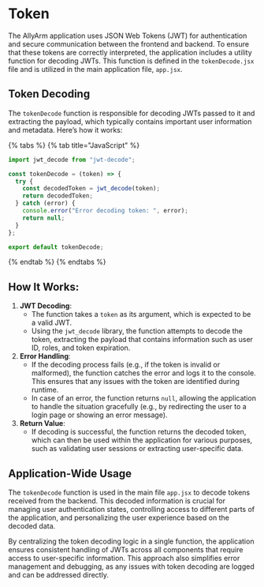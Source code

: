 # Token

The AllyArm application uses JSON Web Tokens (JWT) for authentication and secure communication between the frontend and backend. To ensure that these tokens are correctly interpreted, the application includes a utility function for decoding JWTs. This function is defined in the `tokenDecode.jsx` file and is utilized in the main application file, `app.jsx`.

## Token Decoding

The `tokenDecode` function is responsible for decoding JWTs passed to it and extracting the payload, which typically contains important user information and metadata. Here’s how it works:

{% tabs %}
{% tab title="JavaScript" %}
```javascript
import jwt_decode from "jwt-decode";

const tokenDecode = (token) => {
  try {
    const decodedToken = jwt_decode(token);
    return decodedToken;
  } catch (error) {
    console.error("Error decoding token: ", error);
    return null;
  }
};

export default tokenDecode;
```
{% endtab %}
{% endtabs %}

## How It Works:

1. **JWT Decoding**:
   * The function takes a `token` as its argument, which is expected to be a valid JWT.
   * Using the `jwt_decode` library, the function attempts to decode the token, extracting the payload that contains information such as user ID, roles, and token expiration.
2. **Error Handling**:
   * If the decoding process fails (e.g., if the token is invalid or malformed), the function catches the error and logs it to the console. This ensures that any issues with the token are identified during runtime.
   * In case of an error, the function returns `null`, allowing the application to handle the situation gracefully (e.g., by redirecting the user to a login page or showing an error message).
3. **Return Value**:
   * If decoding is successful, the function returns the decoded token, which can then be used within the application for various purposes, such as validating user sessions or extracting user-specific data.

## Application-Wide Usage

The `tokenDecode` function is used in the main file `app.jsx` to decode tokens received from the backend. This decoded information is crucial for managing user authentication states, controlling access to different parts of the application, and personalizing the user experience based on the decoded data.

By centralizing the token decoding logic in a single function, the application ensures consistent handling of JWTs across all components that require access to user-specific information. This approach also simplifies error management and debugging, as any issues with token decoding are logged and can be addressed directly.
